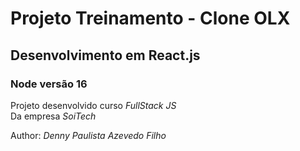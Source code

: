 # Projeto Treinamento - Clone OLX

## Desenvolvimento em React.js

### Node versão 16

Projeto desenvolvido curso *FullStack JS*  
Da empresa _SoiTech_  

Author: *Denny Paulista Azevedo Filho*